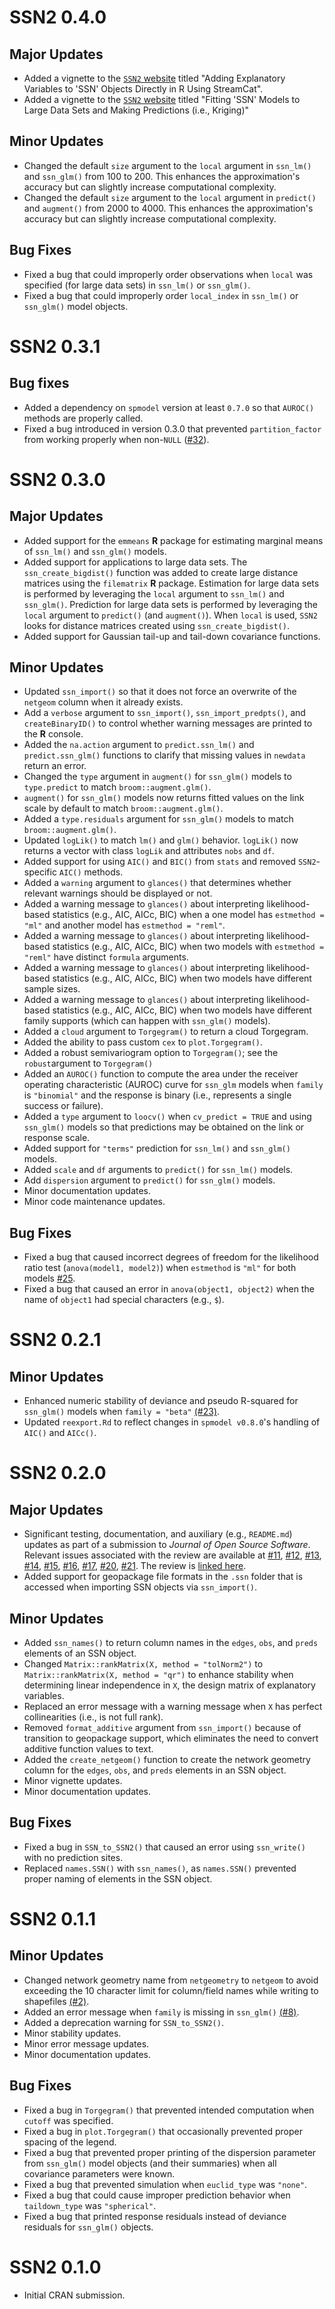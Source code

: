 # SSN2 0.4.0

## Major Updates

* Added a vignette to the [`SSN2` website](https://usepa.github.io/SSN2/) titled "Adding Explanatory Variables to 'SSN' Objects Directly in R Using StreamCat".
* Added a vignette to the [`SSN2` website](https://usepa.github.io/SSN2/) titled "Fitting 'SSN' Models to Large Data Sets and Making Predictions (i.e., Kriging)"

## Minor Updates

* Changed the default `size` argument to the `local` argument in `ssn_lm()` and `ssn_glm()` from 100 to 200. This enhances the approximation's accuracy but can slightly increase computational complexity.
* Changed the default `size` argument to the `local` argument in `predict()` and `augment()` from 2000 to 4000. This enhances the approximation's accuracy but can slightly increase computational complexity.

## Bug Fixes

* Fixed a bug that could improperly order observations when `local` was specified (for large data sets) in `ssn_lm()` or `ssn_glm()`.
* Fixed a bug that could improperly order `local_index` in `ssn_lm()` or `ssn_glm()` model objects.

# SSN2 0.3.1

## Bug fixes

* Added a dependency on `spmodel` version at least `0.7.0` so that `AUROC()` methods are properly called.
* Fixed a bug introduced in version 0.3.0 that prevented `partition_factor` from working properly when non-`NULL` ([#32](https://github.com/USEPA/SSN2/issues/32)).

# SSN2 0.3.0

## Major Updates

* Added support for the `emmeans` **R** package for estimating marginal means of `ssn_lm()` and `ssn_glm()` models.
* Added support for applications to large data sets. The `ssn_create_bigdist()` function was added to create large distance matrices using the `filematrix` **R** package. Estimation for large data sets is performed by leveraging the `local` argument to `ssn_lm()` and `ssn_glm()`. Prediction for large data sets is performed by leveraging the `local` argument to `predict()` (and `augment()`). When `local` is used, `SSN2` looks for distance matrices created using `ssn_create_bigdist()`.
* Added support for Gaussian tail-up and tail-down covariance functions.


## Minor Updates

* Updated `ssn_import()` so that it does not force an overwrite of the `netgeom` column when it already exists.
* Add a `verbose` argument to `ssn_import()`, `ssn_import_predpts()`, and `createBinaryID()` to control whether warning messages are printed to the **R** console.
* Added the `na.action` argument to `predict.ssn_lm()` and `predict.ssn_glm()` functions to clarify that missing values in `newdata` return an error.
* Changed the `type` argument in `augment()` for `ssn_glm()` models to `type.predict` to match `broom::augment.glm()`.
* `augment()` for `ssn_glm()` models now returns fitted values on the link scale by default to match `broom::augment.glm()`.
* Added a `type.residuals` argument for `ssn_glm()` models to match `broom::augment.glm()`.
* Updated `logLik()` to match `lm()` and `glm()` behavior. `logLik()` now returns a vector with class `logLik` and attributes `nobs` and `df`.
* Added support for using `AIC()` and `BIC()` from `stats` and removed `SSN2`-specific `AIC()` methods.
* Added a `warning` argument to `glances()` that determines whether relevant warnings should be displayed or not.
* Added a warning message to `glances()` about interpreting likelihood-based statistics (e.g., AIC, AICc, BIC) when a one model has `estmethod = "ml"` and another model has `estmethod = "reml"`.
* Added a warning message to `glances()` about interpreting likelihood-based statistics (e.g., AIC, AICc, BIC) when two models with `estmethod = "reml"` have distinct `formula` arguments.
* Added a warning message to `glances()` about interpreting likelihood-based statistics (e.g., AIC, AICc, BIC) when two models have different sample sizes.
* Added a warning message to `glances()` about interpreting likelihood-based statistics (e.g., AIC, AICc, BIC) when two models have different family supports (which can happen with `ssn_glm()` models).
* Added a `cloud` argument to `Torgegram()` to return a cloud Torgegram.
* Added the ability to pass custom `cex` to `plot.Torgegram()`.
* Added a robust semivariogram option to `Torgegram()`; see the `robust`argument to `Torgegram()`
* Added an `AUROC()`  function to compute the area under the receiver operating characteristic (AUROC) curve for `ssn_glm` models when `family` is `"binomial"` and the response is binary (i.e., represents a single success or failure).
* Added a `type` argument to `loocv()` when `cv_predict = TRUE` and using `ssn_glm()` models so that predictions may be obtained on the link or response scale.
* Added support for `"terms"` prediction for `ssn_lm()` and `ssn_glm()` models.
* Added `scale` and `df` arguments to `predict()` for `ssn_lm()` models.
* Add `dispersion` argument to `predict()` for `ssn_glm()` models.
* Minor documentation updates.
* Minor code maintenance updates.

## Bug Fixes

* Fixed a bug that caused incorrect degrees of freedom for the likelihood ratio test (`anova(model1, model2)`) when `estmethod` is `"ml"` for both models [#25](https://github.com/USEPA/SSN2/issues/25).
* Fixed a bug that caused an error in `anova(object1, object2)` when the name of `object1` had special characters (e.g., `$`).

# SSN2 0.2.1

## Minor Updates

* Enhanced numeric stability of deviance and pseudo R-squared for `ssn_glm()` models when `family = "beta"` [(#23)](https://github.com/USEPA/SSN2/issues/23).
* Updated `reexport.Rd` to reflect changes in `spmodel v0.8.0`'s handling of `AIC()` and `AICc()`.

# SSN2 0.2.0

## Major Updates

* Significant testing, documentation, and auxiliary (e.g., `README.md`) updates as part of a submission to *Journal of Open Source Software*. Relevant issues associated with the review are available at [#11](https://github.com/USEPA/SSN2/issues/11), [#12](https://github.com/USEPA/SSN2/issues/12), [#13](https://github.com/USEPA/SSN2/issues/13), [#14](https://github.com/USEPA/SSN2/issues/14), [#15](https://github.com/USEPA/SSN2/issues/15), [#16](https://github.com/USEPA/SSN2/issues/16), [#17](https://github.com/USEPA/SSN2/issues/17), [#20](https://github.com/USEPA/SSN2/issues/20), [#21](https://github.com/USEPA/SSN2/issues/21). The review is [linked here](https://github.com/openjournals/joss-reviews/issues/6389).
* Added support for geopackage file formats in the `.ssn` folder that is accessed when importing SSN objects via `ssn_import()`.

## Minor Updates

* Added `ssn_names()` to return column names in the `edges`, `obs`, and `preds` elements of an SSN object.
* Changed `Matrix::rankMatrix(X, method = "tolNorm2")` to `Matrix::rankMatrix(X, method = "qr")` to enhance stability when determining linear independence in `X`, the design matrix of explanatory variables.
* Replaced an error message with a warning message when `X` has perfect collinearities (i.e., is not full rank).
* Removed `format_additive` argument from `ssn_import()` because of transition to geopackage support, which eliminates the need to convert additive function values to text.
* Added the `create_netgeom()` function to create the network geometry column for the `edges`, `obs`, and `preds` elements in an SSN object.
* Minor vignette updates.
* Minor documentation updates.

## Bug Fixes

* Fixed a bug in `SSN_to_SSN2()` that caused an error using `ssn_write()` with no prediction sites.
* Replaced `names.SSN()` with `ssn_names()`, as `names.SSN()` prevented proper naming of elements in the SSN object.

# SSN2 0.1.1

## Minor Updates

* Changed network geometry name from `netgeometry` to `netgeom` to avoid exceeding the 10 character limit for column/field names while writing to shapefiles [(#2)](https://github.com/USEPA/SSN2/issues/2).
* Added an error message when `family` is missing in `ssn_glm()` [(#8)](https://github.com/USEPA/SSN2/issues/8).
* Added a deprecation warning for `SSN_to_SSN2()`.
* Minor stability updates.
* Minor error message updates.
* Minor documentation updates.

## Bug Fixes

* Fixed a bug in `Torgegram()` that prevented intended computation when `cutoff` was specified.
* Fixed a bug in `plot.Torgegram()` that occasionally prevented proper spacing of the legend.
* Fixed a bug that prevented proper printing of the dispersion parameter from `ssn_glm()` model objects (and their summaries) when all covariance parameters were known.
* Fixed a bug that prevented simulation when `euclid_type` was `"none"`.
* Fixed a bug that could cause improper prediction behavior when `taildown_type` was `"spherical"`.
* Fixed a bug that printed response residuals instead of deviance residuals for `ssn_glm()` objects.

# SSN2 0.1.0

* Initial CRAN submission.
